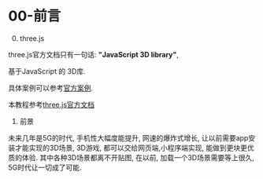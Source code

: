 # 00-前言

0. three.js

  three.js官方文档只有一句话: **"JavaScript 3D library"**,

  基于JavaScript 的 3D库.

  具体案例可以参考[官方案例](https://threejs.org/).

  本教程参考[three.js官方文档](https://threejs.org/docs/)

1. 前景

未来几年是5G的时代, 手机性大幅度能提升, 网速的爆炸式增长, 让以前需要app安装才能实现的3D场景, 3D游戏, 都可以交给网页端,小程序端实现, 能做到更块更优质的体验. 其中各种3D场景都离不开贴图, 在以前, 加载一个3D场景需要等上很久, 5G时代让一切成了可能.


